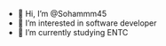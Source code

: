 - 👋 Hi, I’m @Sohammm45
- 👀 I’m interested in software developer
- 🌱 I’m currently studying ENTC

<!---
Sohammm45/Sohammm45 is a ✨ special ✨ repository because its `README.md` (this file) appears on your GitHub profile.
You can click the Preview link to take a look at your changes.
--->
